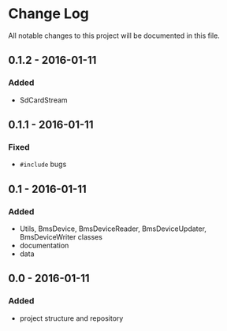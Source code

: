 # Change Log
All notable changes to this project will be documented in this file.

## 0.1.2 - 2016-01-11
### Added
- SdCardStream

## 0.1.1 - 2016-01-11
### Fixed
- ```#include``` bugs

## 0.1 - 2016-01-11
### Added
- Utils, BmsDevice, BmsDeviceReader, BmsDeviceUpdater, BmsDeviceWriter classes
- documentation
- data

## 0.0 - 2016-01-11
### Added
- project structure and repository

